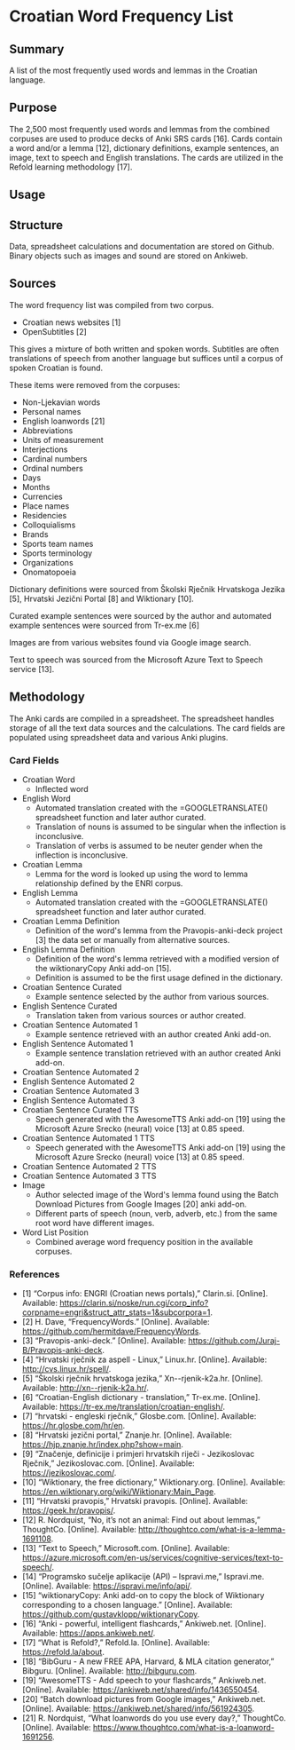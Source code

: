 # Croatian Word Frequency List

## Summary
A list of the most frequently used words and lemmas in the Croatian language.

## Purpose
The 2,500 most frequently used words and lemmas from the combined corpuses are used to produce decks of Anki SRS cards [16]. Cards contain a word and/or a lemma [12], dictionary definitions, example sentences, an image, text to speech and English translations. The cards are utilized in the Refold learning methodology [17].

## Usage

## Structure
Data, spreadsheet calculations and documentation are stored on Github. Binary objects such as images and sound are stored on Ankiweb.									

## Sources
The word frequency list was compiled from two corpus.

- Croatian news websites [1]
- OpenSubtitles [2]

This gives a mixture of both written and spoken words. Subtitles are often translations of speech from another language but suffices until a corpus of spoken Croatian is found.

These items were removed from the corpuses:
- Non-Ljekavian words
- Personal names
- English loanwords [21]
- Abbreviations
- Units of measurement
- Interjections
- Cardinal numbers
- Ordinal numbers
- Days
- Months
- Currencies
- Place names
- Residencies
- Colloquialisms
- Brands
- Sports team names
- Sports terminology
- Organizations
- Onomatopoeia

Dictionary definitions were sourced from Školski Rječnik Hrvatskoga Jezika [5], Hrvatski Jezični Portal [8] and Wiktionary [10].

Curated example sentences were sourced by the author and automated example sentences were sourced from Tr-ex.me [6]

Images are from various websites found via Google image search.

Text to speech was sourced from the Microsoft Azure Text to Speech service [13].

## Methodology
The Anki cards are compiled in a spreadsheet. The spreadsheet handles storage of all the text data sources and the calculations. The card fields are populated using spreadsheet data and various Anki plugins.

### Card Fields
- Croatian Word
  - Inflected word
- English Word
  - Automated translation created with the =GOOGLETRANSLATE() spreadsheet function and later author curated.
  - Translation of nouns is assumed to be singular when the inflection is inconclusive.
  - Translation of verbs is assumed to be neuter gender when the inflection is inconclusive.
- Croatian Lemma
  - Lemma for the word is looked up using the word to lemma relationship defined by the ENRI corpus.
- English Lemma
  - Automated translation created with the =GOOGLETRANSLATE() spreadsheet function and later author curated.
- Croatian Lemma Definition
  - Definition of the word's lemma from the Pravopis-anki-deck project [3] the data set or manually from alternative sources.
- English Lemma Definition
  - Definition of the word's lemma retrieved with a modified version of the wiktionaryCopy Anki add-on [15].
  - Definition is assumed to be the first usage defined in the dictionary.
- Croatian Sentence Curated
  - Example sentence selected by the author from various sources.
- English Sentence Curated
  - Translation taken from various sources or author created.
- Croatian Sentence Automated 1
  - Example sentence retrieved with an author created Anki add-on.
- English Sentence Automated 1
  - Example sentence translation retrieved with an author created Anki add-on.
- Croatian Sentence Automated 2
- English Sentence Automated 2
- Croatian Sentence Automated 3
- English Sentence Automated 3
- Croatian Sentence Curated TTS
  - Speech generated with the AwesomeTTS Anki add-on [19] using the Microsoft Azure Srecko (neural) voice [13] at 0.85 speed.
- Croatian Sentence Automated 1 TTS
  - Speech generated with the AwesomeTTS Anki add-on [19] using the Microsoft Azure Srecko (neural) voice [13] at 0.85 speed.
- Croatian Sentence Automated 2 TTS
- Croatian Sentence Automated 3 TTS
- Image
  - Author selected image of the Word's lemma found using the Batch Download Pictures from Google Images [20] anki add-on.
  - Different parts of speech (noun, verb, adverb, etc.) from the same root word have different images.
- Word List Position
  - Combined average word frequency position in the available corpuses.

### References

- [1]	“Corpus info: ENGRI (Croatian news portals),” Clarin.si. [Online]. Available: https://clarin.si/noske/run.cgi/corp_info?corpname=engri&struct_attr_stats=1&subcorpora=1.
- [2]	H. Dave, “FrequencyWords.” [Online]. Available: https://github.com/hermitdave/FrequencyWords.
- [3]	“Pravopis-anki-deck.” [Online]. Available: https://github.com/Juraj-B/Pravopis-anki-deck.
- [4]	“Hrvatski rječnik za aspell - Linux,” Linux.hr. [Online]. Available: http://cvs.linux.hr/spell/.
- [5]	“Školski rječnik hrvatskoga jezika,” Xn--rjenik-k2a.hr. [Online]. Available: http://xn--rjenik-k2a.hr/.
- [6]	“Croatian-English dictionary - translation,” Tr-ex.me. [Online]. Available: https://tr-ex.me/translation/croatian-english/.
- [7]	“hrvatski - engleski rječnik,” Glosbe.com. [Online]. Available: https://hr.glosbe.com/hr/en.
- [8]	“Hrvatski jezični portal,” Znanje.hr. [Online]. Available: https://hjp.znanje.hr/index.php?show=main.
- [9]	“Značenje, definicije i primjeri hrvatskih riječi - Jezikoslovac Rječnik,” Jezikoslovac.com. [Online]. Available: https://jezikoslovac.com/.
- [10]	“Wiktionary, the free dictionary,” Wiktionary.org. [Online]. Available: https://en.wiktionary.org/wiki/Wiktionary:Main_Page.
- [11]	“Hrvatski pravopis,” Hrvatski pravopis. [Online]. Available: https://geek.hr/pravopis/.
- [12]	R. Nordquist, “No, it’s not an animal: Find out about lemmas,” ThoughtCo. [Online]. Available: http://thoughtco.com/what-is-a-lemma-1691108.
- [13]	“Text to Speech,” Microsoft.com. [Online]. Available: https://azure.microsoft.com/en-us/services/cognitive-services/text-to-speech/.
- [14]	“Programsko sučelje aplikacije (API) – Ispravi.me,” Ispravi.me. [Online]. Available: https://ispravi.me/info/api/.
- [15]	“wiktionaryCopy: Anki add-on to copy the block of Wiktionary corresponding to a chosen language.” [Online]. Available: https://github.com/gustavklopp/wiktionaryCopy.
- [16]	“Anki - powerful, intelligent flashcards,” Ankiweb.net. [Online]. Available: https://apps.ankiweb.net/.
- [17]	“What is Refold?,” Refold.la. [Online]. Available: https://refold.la/about.
- [18]	“BibGuru - A new FREE APA, Harvard, & MLA citation generator,” Bibguru. [Online]. Available: http://bibguru.com.
- [19]	“AwesomeTTS - Add speech to your flashcards,” Ankiweb.net. [Online]. Available: https://ankiweb.net/shared/info/1436550454.
- [20]	“Batch download pictures from Google images,” Ankiweb.net. [Online]. Available: https://ankiweb.net/shared/info/561924305.
- [21]	R. Nordquist, “What loanwords do you use every day?,” ThoughtCo. [Online]. Available: https://www.thoughtco.com/what-is-a-loanword-1691256.

